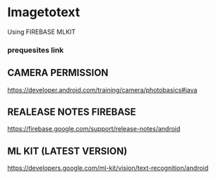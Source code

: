 # Imagetotext
Using FIREBASE MLKIT

### prequesites link
## CAMERA PERMISSION
https://developer.android.com/training/camera/photobasics#java
<br>
## REALEASE NOTES FIREBASE
https://firebase.google.com/support/release-notes/android
<br>
## ML KIT (LATEST VERSION)
https://developers.google.com/ml-kit/vision/text-recognition/android
